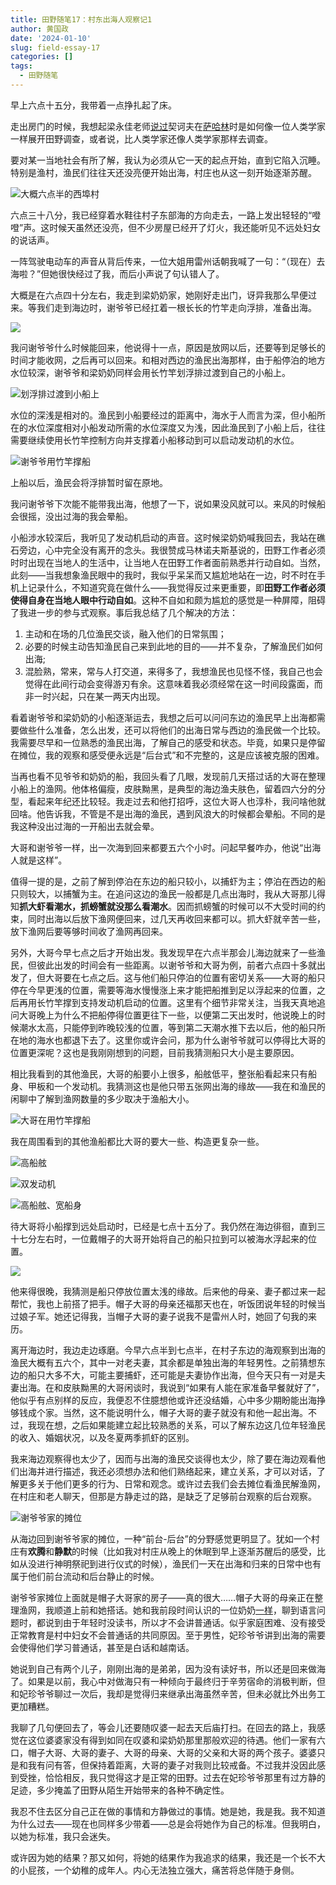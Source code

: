 ```yaml
---
title: 田野随笔17：村东出海人观察记1
author: 黄国政
date: '2024-01-10'
slug: field-essay-17
categories: []
tags: 
  - 田野随笔
---
```


早上六点十五分，我带着一点挣扎起了床。

走出房门的时候，我想起梁永佳老师[说过](https://guozheng.rbind.io/posts/2023/08/nonfiction-writing/)契诃夫在[萨哈林](https://book.douban.com/subject/25283615/)时是如何像一位人类学家一样展开田野调查，或者说，比人类学家还像人类学家那样去调查。

<!--more-->

要对某一当地社会有所了解，我认为必须从它一天的起点开始，直到它陷入沉睡。特别是渔村，渔民们往往天还没亮便开始出海，村庄也从这一刻开始逐渐苏醒。

![大概六点半的西埠村](/images/posts/2024/01/01-10-morning.jpg)

六点三十八分，我已经穿着水鞋往村子东部海的方向走去，一路上发出轻轻的“噔噔”声。这时候天虽然还没亮，但不少房屋已经开了灯火，我还能听见不远处妇女的说话声。

一阵驾驶电动车的声音从背后传来，一位大姐用雷州话朝我喊了一句：“（现在）去海啦？”但她很快经过了我，而后小声说了句认错人了。

大概是在六点四十分左右，我走到梁奶奶家，她刚好走出门，讶异我那么早便过来。等我们走到海边时，谢爷爷已经扛着一根长长的竹竿走向浮排，准备出海。

![](/images/posts/2024/01/01-10-xie.jpg)

我问谢爷爷什么时候能回来，他说得十一点，原因是放网以后，还要等到足够长的时间才能收网，之后再可以回来。和相对西边的渔民出海那样，由于船停泊的地方水位较深，谢爷爷和梁奶奶同样会用长竹竿划浮排过渡到自己的小船上。

![划浮排过渡到小船上](/images/posts/2024/01/01-10-guodu.jpg)

水位的深浅是相对的。渔民到小船要经过的距离中，海水于人而言为深，但小船所在的水位深度相对小船发动所需的水位深度又为浅，因此渔民到了小船上后，往往需要继续使用长竹竿控制方向并支撑着小船移动到可以启动发动机的水位。

![谢爷爷用竹竿撑船](/images/posts/2024/01/01-10-chengchuan.jpg)

上船以后，渔民会将浮排暂时留在原地。

我问谢爷爷下次能不能带我出海，他想了一下，说如果没风就可以。来风的时候船会很摇，没出过海的我会晕船。

小船涉水较深后，我听见了发动机启动的声音。这时候梁奶奶喊我回去，我站在礁石旁边，心中完全没有离开的念头。我很赞成马林诺夫斯基说的，田野工作者必须时时出现在当地人的生活中，让当地人在田野工作者面前熟悉并行动自如。当然，此刻——当我想象渔民眼中的我时，我似乎呆呆而又尴尬地站在一边，时不时在手机上记录什么，不知道究竟在做什么——我觉得反过来更重要，即**田野工作者必须使得自身在当地人眼中行动自如**。这种不自如和颇为尴尬的感觉是一种屏障，阻碍了我进一步的参与式观察。事后我总结了几个解决的方法：

1. 主动和在场的几位渔民交谈，融入他们的日常氛围；
2. 必要的时候主动告知渔民自己来到此地的目的——并不复杂，了解渔民们如何出海;
3. 混脸熟，常来，常与人打交道，来得多了，我想渔民也见怪不怪，我自己也会觉得在此间行动会变得游刃有余。这意味着我必须经常在这一时间段露面，而非一时兴起，只在某一两天内出现。

看着谢爷爷和梁奶奶的小船逐渐运去，我想之后可以问问东边的渔民早上出海都需要做些什么准备，怎么出发，还可以将他们的出海日常与西边的渔民做一个比较。我需要尽早和一位熟悉的渔民出海，了解自己的感受和状态。毕竟，如果只是停留在摊位，我的观察和感受便永远是“后台式”和不完整的，这是应该被克服的困难。

当再也看不见爷爷和奶奶的船，我回头看了几眼，发现前几天搭过话的大哥在整理小船上的渔网。他体格偏瘦，皮肤黝黑，是典型的海边渔夫肤色，留着四六分的分型，看起来年纪还比较轻。我走过去和他打招呼，这位大哥人也淳朴，我问啥他就回啥。他告诉我，不管是不是出海的渔民，遇到风浪大的时候都会晕船。不同的是我这种没出过海的一开船出去就会晕。

大哥和谢爷爷一样，出一次海到回来都要五六个小时。问起早餐咋办，他说“出海人就是这样”。

值得一提的是，之前了解到停泊在东边的船只较小，以捕虾为主；停泊在西边的船只则较大，以捕蟹为主。在追问这边的渔民一般都是几点出海时，我从大哥那儿得知**抓大虾看潮水，抓螃蟹就没那么看潮水**。因而抓螃蟹的时候可以不大受时间的约束，同时出海以后放下渔网便回来，过几天再收回来都可以。抓大虾就辛苦一些，放下渔网后要等够时间收了渔网再回来。

另外，大哥今早七点之后才开始出发。我发现早在六点半那会儿海边就来了一些渔民，但彼此出发的时间会有一些距离。以谢爷爷和大哥为例，前者六点四十多就出发了，但大哥要在七点之后。这与他们船只停泊的位置有密切关系——大哥的船只停在今早更浅的位置，需要等海水慢慢涨上来才能把船推到足以浮起来的位置，之后再用长竹竿撑到支持发动机启动的位置。这里有个细节非常关注，当我天真地追问大哥晚上为什么不把船停得位置更往下一些，以便第二天出发时，他说晚上的时候潮水太高，只能停到昨晚较浅的位置，等到第二天潮水推下去以后，他的船只所在地的海水也都退下去了。这里你或许会问，那为什么谢爷爷就可以停得比大哥的位置更深呢？这也是我刚刚想到的问题，目前我猜测船只大小是主要原因。

相比我看到的其他渔民，大哥的船要小上很多，船舷低平，整张船看起来只有船身、甲板和一个发动机。我猜测这也是他只带五张网出海的缘故——我在和渔民的闲聊中了解到渔网数量的多少取决于渔船大小。

![大哥在用竹竿撑船](/images/posts/2024/01/01-10-dage.jpg)

我在周围看到的其他渔船都比大哥的要大一些、构造更复杂一些。

![高船舷](/images/posts/2024/01/01-10-boat1.jpg)

![双发动机](/images/posts/2024/01/01-10-boat2.jpg)

![高船舷、宽船身](/images/posts/2024/01/01-10-boat3.jpg)

待大哥将小船撑到远处启动时，已经是七点十五分了。我仍然在海边徘徊，直到三十七分左右时，一位戴帽子的大哥开始将自己的船只拉到可以被海水浮起来的位置。

![](/images/posts/2024/01/01-10-lachuan.jpg)

他来得很晚，我猜测是船只停放位置太浅的缘故。后来他的母亲、妻子都过来一起帮忙，我也上前搭了把手。帽子大哥的母亲还福那天也在，听饭团说年轻的时候当过娘子军。她还记得我，当帽子大哥的妻子说我不是雷州人时，她回了句我的来历。

离开海边时，我边走边琢磨。今早六点半到七点半，在村子东边的海观察到出海的渔民大概有五六个，其中一对老夫妻，其余都是单独出海的年轻男性。之前猜想东边的船只大多不大，可能主要捕虾，还可能是夫妻协作出海，但今天只有一对是夫妻出海。在和皮肤黝黑的大哥闲谈时，我说到“如果有人能在家准备早餐就好了”，他似乎有点别样的反应，我便忍不住臆想他或许还没结婚，心中多少期盼能出海挣够钱成个家。当然，这不能说明什么，帽子大哥的妻子就没有和他一起出海。不过，我现在想，之后如果能建立起比较熟悉的关系，可以了解东边这几位年轻渔民的收入、婚姻状况，以及冬夏两季抓虾的区别。

我来海边观察得也太少了，因而与出海的渔民交谈得也太少，除了要在海边观看他们出海并进行描述，我还必须想办法和他们熟络起来，建立关系，才可以对话，了解更多关于他们更多的行为、日常和观念。或许过去我们会去摊位看渔民解渔网，在村庄和老人聊天，但那是方静走过的路，是缺乏了足够前台观察的后台观察。

![谢爷爷家的摊位](/images/posts/2024/01/01-10-tanwei.jpg)

从海边回到谢爷爷家的摊位，一种“前台-后台”的分野感觉更明显了。犹如一个村庄有**欢腾**和**静默**的时候（比如我对村庄从晚上的休眠到早上逐渐苏醒后的感受，比如从没进行神明祭祀到进行仪式的时候），渔民们一天在出海和归来的日常中也有属于他们前台流动和后台静止的时候。

谢爷爷家摊位上面就是帽子大哥家的房子——真的很大……帽子大哥的母亲正在整理渔网，我顺道上前和她搭话。她和我前段时间认识的一位奶奶[一样](https://guozheng.rbind.io/posts/2023/12/field-essay-9/)，聊到语言问题时，都说到由于年轻时没读书，所以才不会讲普通话。似乎家庭困难、没有接受正常教育是村中妇女不会普通话的共同原因。至于男性，妃珍爷爷讲到出海的需要会使得他们学习普通话，甚至是白话和越南话。

她说到自己有两个儿子，刚刚出海的是弟弟，因为没有读好书，所以还是回来做海了。如果是以前，我心中对做海只有一种倾向于最终归于辛劳宿命的消极判断，但和妃珍爷爷聊过一次后，我却是觉得归来继承出海虽然辛苦，但未必就比外出务工更加糟糕。

我聊了几句便回去了，等会儿还要随叹婆一起去天后庙打扫。在回去的路上，我感觉在这位婆婆家没有得到如同在叹婆和梁奶奶那里那般欢迎的待遇。他们一家有六口，帽子大哥、大哥的妻子、大哥的母亲、大哥的父亲和大哥的两个孩子。婆婆只是和我有问有答，但保持着距离，大哥的妻子对我则比较戒备。不过我并没因此感到受挫，恰恰相反，我只觉得这才是正常的田野。过去在妃珍爷爷那里有过方静的足迹，多少掩盖了田野从陌生开始带来的各种不确定性。

我忍不住去区分自己正在做的事情和方静做过的事情。她是她，我是我。我不知道为什么过去——现在也同样多少带着——总是会将她作为自己的标准。但我明白，以她为标准，我只会迷失。

或许因为她的结果？那又如何，将她的结果作为我追求的结果，我还是一个长不大的小屁孩，一个幼稚的成年人。内心无法独立强大，痛苦将总伴随于身侧。